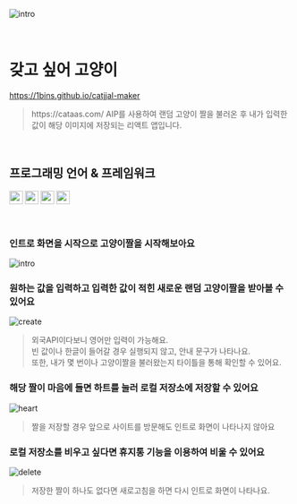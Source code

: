 ![intro](https://github.com/1bins/catjjal-maker/assets/144764686/45fdb5ee-78fa-4fcb-b7c4-4c8a75513ad4)

<br/>

# 갖고 싶어 고양이 
<a href="https://1bins.github.io/catjjal-maker/" title="새 창으로 열기" target="_blank">https://1bins.github.io/catjjal-maker</a>
<blockquote>https://cataas.com/ AIP를 사용하여 랜덤 고양이 짤을 불러온 후 내가 입력한 값이 해당 이미지에 저장되는 리액트 앱입니다.</blockquote>
<br/>

## 프로그래밍 언어 & 프레임워크
<p align="left">
  <img src="https://camo.githubusercontent.com/5d01ff32c8ff69d52e2e19e6f2d6c3dec2565398ab6a49d85451f46726224614/68747470733a2f2f696d672e736869656c64732e696f2f62616467652f72656163742d3631444146423f6c6f676f3d7265616374266c6f676f436f6c6f723d7768697465" height="24px">
  <img src="https://camo.githubusercontent.com/64e3ed535b90fafa087dab829106804d76bd80a40ac55a542a4a51ff5dd440fa/68747470733a2f2f696d672e736869656c64732e696f2f62616467652f48544d4c352d4533344632363f7374796c653d666c6174266c6f676f3d48544d4c35266c6f676f436f6c6f723d7768697465" height="24px">
  <img src="https://camo.githubusercontent.com/d6bf556d08b49b7bdeca54eaae43675eec1a6249b9f9ab589ed7b8c6393e182d/68747470733a2f2f696d672e736869656c64732e696f2f62616467652f435353332d3135373242363f7374796c653d666c6174266c6f676f3d43535333266c6f676f436f6c6f723d7768697465" height="24px">
  <img src="https://camo.githubusercontent.com/a7eb481788fac742d0221a66cc189ac35c808e5389c353c8e5296c91cee336ce/68747470733a2f2f696d672e736869656c64732e696f2f62616467652f6a6176617363726970742d4637444631453f7374796c653d666c6174266c6f676f3d6a617661736372697074266c6f676f436f6c6f723d7768697465" height="24px">
</p>
<br/>

### 인트로 화면을 시작으로 고양이짤을 시작해보아요
![intro](https://github.com/1bins/catjjal-maker/assets/144764686/57ee065a-09e0-4d34-936a-29421f75974a)

### 원하는 값을 입력하고 입력한 값이 적힌 새로운 랜덤 고양이짤을 받아볼 수 있어요
![create](https://github.com/1bins/catjjal-maker/assets/144764686/b7e1aac9-6e3e-4857-a432-a40a444f8def)
<blockquote>외국API이다보니 영어만 입력이 가능해요.<br>
빈 값이나 한글이 들어갈 경우 실행되지 않고, 안내 문구가 나타나요.<br>
또한, 내가 몇 번이나 고양이짤을 불러왔는지 타이틀을 통해 확인할 수 있어요.</blockquote>

### 해당 짤이 마음에 들면 하트를 눌러 로컬 저장소에 저장할 수 있어요
![heart](https://github.com/1bins/catjjal-maker/assets/144764686/df1f0658-bd6d-432b-ba5b-c126c7baeb75)
<blockquote>짤을 저장할 경우 앞으로 사이트를 방문해도 인트로 화면이 나타나지 않아요</blockquote>

### 로컬 저장소를 비우고 싶다면 휴지통 기능을 이용하여 비울 수 있어요
![delete](https://github.com/1bins/catjjal-maker/assets/144764686/2fc34fd9-d84e-4b9a-be05-5f79fe878534)
<blockquote>저장한 짤이 하나도 없다면 새로고침을 하면 다시 인트로 화면이 나타나요.</blockquote>
